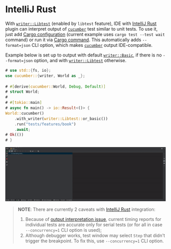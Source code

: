 IntelliJ Rust
=============

With [`writer::Libtest`] (enabled by `libtest` feature), IDE with [IntelliJ Rust] plugin can interpret output of [`cucumber`] test similar to unit tests. To use it, just add [Cargo configuration] (current example uses `cargo test --test wait` command) or run it via [Cargo command]. This automatically adds `--format=json` CLI option, which makes [`cucumber`] output IDE-compatible.

Example below is set up to output with default [`writer::Basic`], if there is no `--format=json` option, and with [`writer::Libtest`] otherwise.
```rust
# use std::{fs, io};
use cucumber::{writer, World as _};

# #[derive(cucumber::World, Debug, Default)]
# struct World;
#
# #[tokio::main]
# async fn main() -> io::Result<()> {
World::cucumber()
    .with_writer(writer::Libtest::or_basic())
    .run("tests/features/book")
    .await;
# Ok(())
# }
```

![record](../rec/intellij.gif)

> __NOTE__: There are currently 2 caveats with [IntelliJ Rust] integration:
> 1. Because of [output interpretation issue], current timing reports for individual tests are accurate only for serial tests (or for all in case `--concurrency=1` CLI option is used);
> 2. Although debugger works, test window may select `Step` that didn't trigger the breakpoint. To fix this, use `--concurrency=1` CLI option.




[`cucumber`]: https://docs.rs/cucumber
[`writer::Basic`]: https://docs.rs/cucumber/*/cucumber/writer/struct.Basic.html
[`writer::Libtest`]: https://docs.rs/cucumber/*/cucumber/writer/struct.Libtest.html
[output interpretation issue]: https://github.com/intellij-rust/intellij-rust/issues/9041
[Cargo command]: https://plugins.jetbrains.com/plugin/8182-rust/docs/cargo-command-configuration.html
[Cargo configuration]: https://plugins.jetbrains.com/plugin/8182-rust/docs/rust-testing.html
[IntelliJ Rust]: https://www.jetbrains.com/rust/

